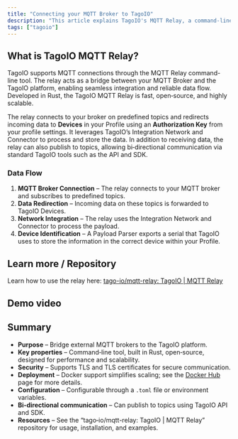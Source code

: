 ```yaml
---
title: "Connecting your MQTT Broker to TagoIO"
description: "This article explains TagoIO's MQTT Relay, a command-line tool that bridges an external MQTT broker and the TagoIO platform, and points to the repository and a demonstration video for setup and usage."
tags: ["tagoio"]
---
```

## What is TagoIO MQTT Relay?
TagoIO supports MQTT connections through the MQTT Relay command-line tool. The relay acts as a bridge between your MQTT Broker and the TagoIO platform, enabling seamless integration and reliable data flow. Developed in Rust, the TagoIO MQTT Relay is fast, open‑source, and highly scalable.

The relay connects to your broker on predefined topics and redirects incoming data to **Devices** in your Profile using an **Authorization Key** from your profile settings. It leverages TagoIO’s Integration Network and Connector to process and store the data. In addition to receiving data, the relay can also publish to topics, allowing bi‑directional communication via standard TagoIO tools such as the API and SDK.

### Data Flow
1. **MQTT Broker Connection** – The relay connects to your MQTT broker and subscribes to predefined topics.  
2. **Data Redirection** – Incoming data on these topics is forwarded to TagoIO Devices.  
3. **Network Integration** – The relay uses the Integration Network and Connector to process the payload.  
4. **Device Identification** – A Payload Parser exports a serial that TagoIO uses to store the information in the correct device within your Profile.

## Learn more / Repository
Learn how to use the relay here: [tago-io/mqtt-relay: TagoIO | MQTT Relay](https://github.com/tago-io/mqtt-relay)

## Demo video

<!-- Image placeholder removed for build -->

## Summary
- **Purpose** – Bridge external MQTT brokers to the TagoIO platform.  
- **Key properties** – Command‑line tool, built in Rust, open‑source, designed for performance and scalability.  
- **Security** – Supports TLS and TLS certificates for secure communication.  
- **Deployment** – Docker support simplifies scaling; see the [Docker Hub](https://hub.docker.com/r/tagoio/relay) page for more details.  
- **Configuration** – Configurable through a `.toml` file or environment variables.  
- **Bi‑directional communication** – Can publish to topics using TagoIO API and SDK.  
- **Resources** – See the “tago‑io/mqtt-relay: TagoIO | MQTT Relay” repository for usage, installation, and examples.